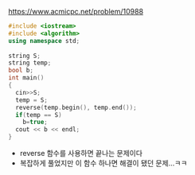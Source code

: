 https://www.acmicpc.net/problem/10988
```C++
#include <iostream>
#include <algorithm>
using namespace std;
  
string S;
string temp;
bool b;
int main()
{
  cin>>S;
  temp = S;
  reverse(temp.begin(), temp.end());
  if(temp == S)
    b=true;
  cout << b << endl;
}
```
- reverse 함수를 사용하면 끝나는 문제이다
- 복잡하게 풀었지만 이 함수 하나면 해결이 됐던 문제...ㅋㅋ